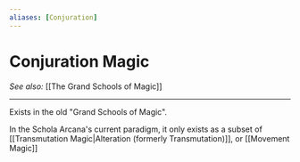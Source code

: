 ```yaml
---
aliases: [Conjuration]
---
```

# Conjuration Magic
*See also:* [[The Grand Schools of Magic]]
___
Exists in the old "Grand Schools of Magic".

In the Schola Arcana's current paradigm, it only exists as a subset of [[Transmutation Magic|Alteration (formerly Transmutation)]], or [[Movement Magic]]